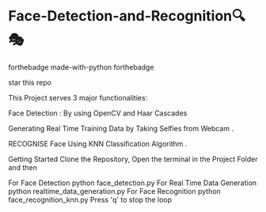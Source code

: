 # Face-Detection-and-Recognition🔍🎭
forthebadge made-with-python forthebadge

star this repo

This Project serves 3 major functionalities:

Face Detection : By using OpenCV and Haar Cascades


Generating Real Time Training Data by Taking Selfies from Webcam .


RECOGNISE Face Using KNN Classification Algorithm .


Getting Started
Clone the Repository, Open the terminal in the Project Folder and then

For Face Detection
python face_detection.py
For Real Time Data Generation
python realtime_data_generation.py
For Face Recognition
python face_recognition_knn.py
Press 'q' to stop the loop

